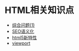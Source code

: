 # HTML相关知识点

* [综合问题(1)](/html/normal.md)
* [SEO语义化](/html/seo.md)
* [html5新特性](/html/html5.md)
* [viewport](/html/viewport.md)